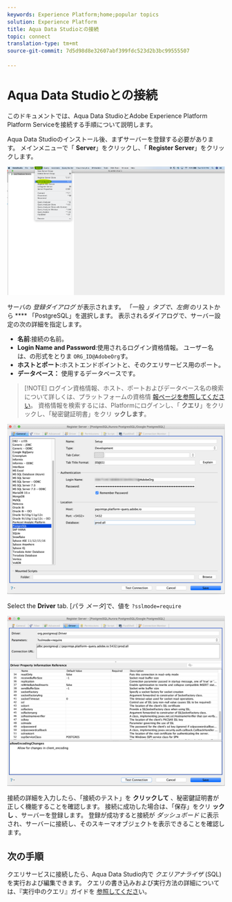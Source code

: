 ```yaml
---
keywords: Experience Platform;home;popular topics
solution: Experience Platform
title: Aqua Data Studioとの接続
topic: connect
translation-type: tm+mt
source-git-commit: 7d5d98d8e32607abf399fdc523d2b3bc99555507

---
```



# Aqua Data Studioとの接続

このドキュメントでは、Aqua Data StudioとAdobe Experience Platform Platform Serviceを接続する手順について説明します。

Aqua Data Studioのインストール後、まずサーバーを登録する必要があります。 メインメニューで「 **Server**」をクリックし、「 **Register Server**」をクリックします。

![](../images/clients/aqua-data-studio/register-server.png)

サーバの *登録ダイアログ* が表示されます。 「一般 *」タブで、左側* のリストから **** 「PostgreSQL」を選択します。 表示されるダイアログで、サーバー設定の次の詳細を指定します。

- **名前**:接続の名前。
- **Login Name and Password**:使用されるログイン資格情報。 ユーザー名は、の形式をとりま `ORG_ID@AdobeOrg`す。
- **ホストとポート**:ホストエンドポイントと、そのクエリサービス用のポート。
- **データベース：** 使用するデータベースです。

>[!NOTE] ログイン資格情報、ホスト、ポートおよびデータベース名の検索について詳しくは、プラットフォームの資格情 [報ページを参照してください](https://platform.adobe.com/query/configuration)。 資格情報を検索するには、Platformにログインし、「 **クエリ**」をクリックし、「秘密鍵証明書」をクリ **ックします**。

![](../images/clients/aqua-data-studio/register-server-general-tab.png)

Select the **Driver** tab. [パラ *メータ*]で、値を `?sslmode=require`

![](../images/clients/aqua-data-studio/register-server-driver-tab.png)

接続の詳細を入力したら、「接続のテスト」を **クリックして** 、秘密鍵証明書が正しく機能することを確認します。 接続に成功した場合は、「保存」をクリ **ックし** 、サーバーを登録します。 登録が成功すると接続が *ダッシュボード* に表示され、サーバーに接続し、そのスキーマオブジェクトを表示できることを確認します。

## 次の手順

クエリサービスに接続したら、Aqua Data Studio内で *クエリアナライザ* (SQL)を実行および編集できます。 クエリの書き込みおよび実行方法の詳細については、『実行中のクエリ』ガイドを [参照してくださ](../creating-queries/creating-queries.md)い。